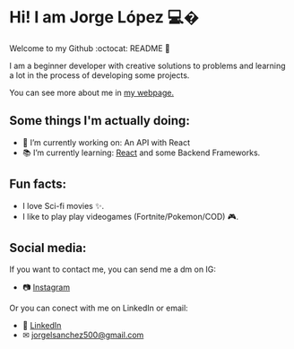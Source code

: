 # Hi! I am Jorge López 💻�
Welcome to my Github :octocat: README 📖

I am a beginner developer with creative solutions to problems and learning a lot in the process of developing some projects.

You can see more about me in [my webpage.](https://portfolio.jolsck.codes)

## Some things I'm actually doing:

- 🔭 I’m currently working on: An API with React
- 📚 I’m currently learning: [React](https://es.reactjs.org/) and some Backend Frameworks.

## Fun facts:

- I love Sci-fi movies ✨.
- I like to play play videogames (Fortnite/Pokemon/COD) 🎮.

## Social media:

If you want to contact me, you can send me a dm on IG:
- 📷 [Instagram](https://www.instagram.com/jolsck)

Or you can conect with me on LinkedIn or email:
- 👔 [LinkedIn](https://www.linkedin.com/in/jolsck)
- ✉ jorgelsanchez500@gmail.com
